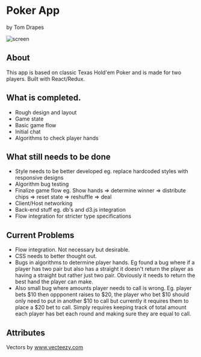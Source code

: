 # Poker App
by Tom Drapes

![screen](https://github.com/doctorApes/poker_app/blob/master/src/Screenshots/screenshot_1.png)

## About

This app is based on classic Texas Hold'em Poker and is made for two players.
Built with React/Redux.

## What is completed.
* Rough design and layout
* Game state
* Basic game flow
* Initial chat
* Algorithms to check player hands

## What still needs to be done
* Style needs to be better developed eg. replace hardcoded styles with responsive designs
* Algorithm bug testing
* Finalize game flow eg. Show hands => determine winner => distribute chips => reset state => reshuffle => deal
* Client/Host networking
* Back-end stuff eg. db's and d3.js integration
* Flow integration for stricter type specifications



## Current Problems
* Flow integration. Not necessary but desirable.
* CSS needs to better thought out.
* Bugs in algorithms to determine player hands. Eg found a bug where if a player has two pair but also has a straight it
doesn't return the player as having a straight but rather just two pair. Obviously it needs to return the best hand the player
can make.
* Also small bug where amounts player needs to call is wrong. Eg. player bets $10 then oppponent raises to $20, the player who bet $10 should only need to put in another $10 to call but currently it requires them to place a $20 bet to call. Simply requires keeping track of total amount each player has bet each round and making sure they are equal to call.

## Attributes
Vectors by <a href="https://www.Vecteezy.com">www.vecteezy.com</a>
